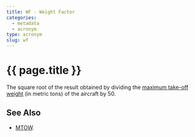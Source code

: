 ```yaml
---
title: WF - Weight Factor
categories:
  - metadata
  - acronym
type: acronym
slug: wf
---
```

# {{ page.title }}

The square root of the result obtained by dividing the
[maximum take-off weight][mtow] (in metric tons) of the
aircraft by 50.

## See Also

* [MTOW][mtow].


[mtow]: <{{ "/references/acronym/mtow.html" | prepend: site.baseurl | prepend: site.url }}> "MTOW"
